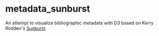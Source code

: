 # metadata_sunburst
An attempt to visualize bibliographic metadata  with D3 based on Kerry Rodden's [Sunburst](http://bl.ocks.org/kerryrodden/7090426)
